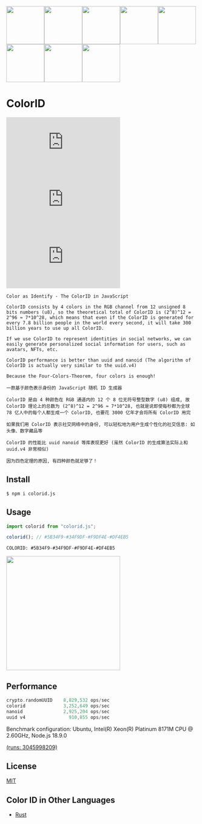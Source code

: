<img src="https://user-images.githubusercontent.com/11075892/189524235-e20dfc88-6986-468c-8920-349887e516ce.svg" width="100px" /><img src="https://user-images.githubusercontent.com/11075892/189524254-ff66b01a-ea54-4025-8c99-fbc413814c8a.svg" width="100px" /><img src="https://user-images.githubusercontent.com/11075892/189524263-537b3569-6c45-4ee7-8139-e0fddf9b2226.svg" width="100px" /><img src="https://user-images.githubusercontent.com/11075892/189524266-aa3bb68c-0cbb-4120-916d-257ecc0db246.svg" width="100px" /><img src="https://user-images.githubusercontent.com/11075892/189524271-e3c92f62-4ef1-4703-8438-640ae436c8fc.svg" width="100px" /><img src="https://user-images.githubusercontent.com/11075892/189524273-4c569f99-3ba4-4c70-a22e-ed67b1be34f3.svg" width="100px" /><img src="https://user-images.githubusercontent.com/11075892/189524274-d3b4faea-b1a1-42fd-a32b-a16ded1a007e.svg" width="100px" /><img src="https://user-images.githubusercontent.com/11075892/189524281-e6cf4b57-a932-4795-9dc7-22675d209af0.svg" width="100px" />

# ColorID


[![license](https://img.shields.io/npm/l/colorid.js?color=red)](https://revolunet.mit-license.org/) [![npm](https://img.shields.io/npm/v/colorid.js?color=cyan)](https://www.npmjs.com/package/colorid.js) [![downloads](https://img.shields.io/npm/dm/colorid.js)](https://www.npmjs.com/package/colorid.js)

`Color as Identify - The ColorID in JavaScript`

`ColorID consists by 4 colors in the RGB channel from 12 unsigned 8 bits numbers (u8), so the theoretical total of ColorID is (2^8)^12 = 2^96 ≈ 7*10^28, which means that even if the ColorID is generated for every 7.8 billion people in the world every second, it will take 300 billion years to use up all ColorID.`

`If we use ColorID to represent identities in social networks, we can easily generate personalized social information for users, such as avatars, NFTs, etc.`

`ColorID performance is better than uuid and nanoid (The algorithm of ColorID is actually very similar to the uuid.v4)`

`Because the Four-Colors-Theorem, four colors is enough!`

`一款基于颜色表示身份的 JavaScript 随机 ID 生成器`

`ColorID 是由 4 种颜色在 RGB 通道内的 12 个 8 位无符号整型数字 (u8) 组成, 故 ColorID 理论上的总数为 (2^8)^12 = 2^96 ≈ 7*10^28, 也就是说即使每秒都为全球 78 亿人中的每个人都生成一个 ColorID, 也要花 3000 亿年才会将所有 ColorID 用完`

`如果我们用 ColorID 表示社交网络中的身份, 可以轻松地为用户生成个性化的社交信息: 如头像、数字藏品等`

`ColorID 的性能比 uuid nanoid 等库表现更好 (虽然 ColorID 的生成算法实际上和 uuid.v4 非常相似)`

`因为四色定理的原因, 有四种颜色就足够了！`

## Install

```shell
$ npm i colorid.js
```

## Usage

```js
import colorid from "colorid.js";

colorid(); // #5B34F9-#34F9DF-#F9DF4E-#DF4EB5
```

`COLORID: #5B34F9-#34F9DF-#F9DF4E-#DF4EB5`

<img src="https://user-images.githubusercontent.com/11075892/189944569-e00bfbaf-7e6e-408d-8a60-32994f79a2a2.svg" width="300px">


## Performance

```rust
crypto.randomUUID    8,829,532 ops/sec
colorid              3,252,649 ops/sec
nanoid               2,925,204 ops/sec
uuid v4                910,855 ops/sec
```


Benchmark configuration: Ubuntu, Intel(R) Xeon(R) Platinum 8171M CPU @ 2.60GHz, Node.js 18.9.0

[(runs: 3045998209)](https://github.com/rustq/colorid.js/actions/runs/3045998209/jobs/4908256305)


## License

[MIT](https://opensource.org/licenses/MIT)


## Color ID in Other Languages

- [Rust](https://github.com/rustq/colorid)
